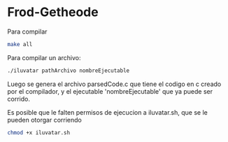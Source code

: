 # Frod-Getheode

Para compilar
```sh
make all
```

Para compilar un archivo:
```sh
./iluvatar pathArchivo nombreEjecutable
```
Luego se genera el archivo parsedCode.c que tiene el codigo en c creado por el compilador, y el ejecutable 'nombreEjecutable' que ya puede ser corrido.

Es posible que le falten permisos de ejecucion a iluvatar.sh, que se le pueden otorgar corriendo
```sh
chmod +x iluvatar.sh
```

